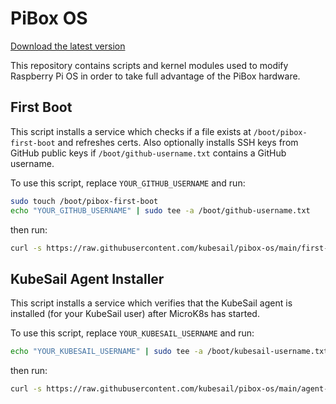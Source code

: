 # PiBox OS

[Download the latest version](https://github.com/kubesail/pibox-os/releases)

This repository contains scripts and kernel modules used to modify Raspberry Pi OS in order to take full advantage of the PiBox hardware.

## First Boot

This script installs a service which checks if a file exists at `/boot/pibox-first-boot` and refreshes certs. Also optionally installs SSH keys from GitHub public keys if `/boot/github-username.txt` contains a GitHub username.

To use this script, replace `YOUR_GITHUB_USERNAME` and run:

```bash
sudo touch /boot/pibox-first-boot
echo "YOUR_GITHUB_USERNAME" | sudo tee -a /boot/github-username.txt
```

then run:

```bash
curl -s https://raw.githubusercontent.com/kubesail/pibox-os/main/first-boot-installer.sh | sudo bash
````

## KubeSail Agent Installer

This script installs a service which verifies that the KubeSail agent is installed (for your KubeSail user) after MicroK8s has started.

To use this script, replace `YOUR_KUBESAIL_USERNAME` and run:

```bash
echo "YOUR_KUBESAIL_USERNAME" | sudo tee -a /boot/kubesail-username.txt
```

then run:

```bash
curl -s https://raw.githubusercontent.com/kubesail/pibox-os/main/agent-installer.sh | sudo bash
````
